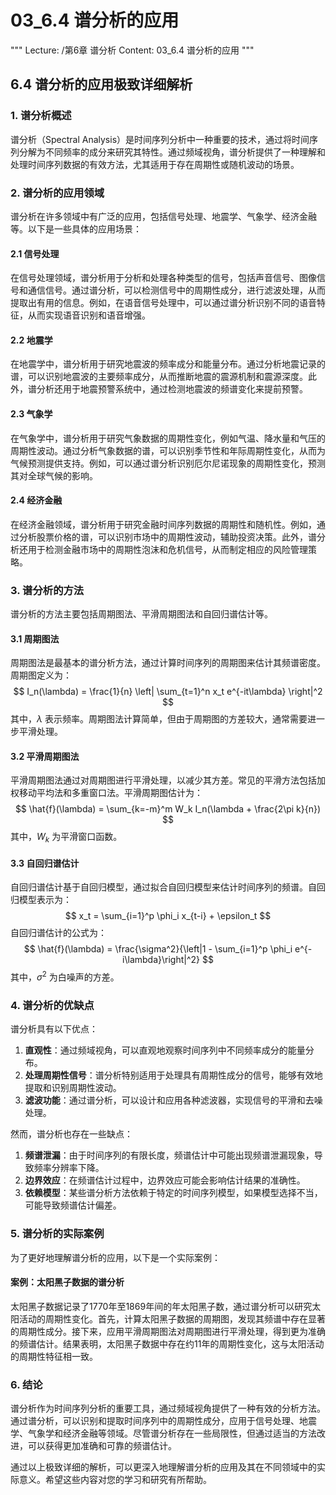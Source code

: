# 03_6.4 谱分析的应用

"""
Lecture: /第6章 谱分析
Content: 03_6.4 谱分析的应用
"""

## 6.4 谱分析的应用极致详细解析

### 1. 谱分析概述
谱分析（Spectral Analysis）是时间序列分析中一种重要的技术，通过将时间序列分解为不同频率的成分来研究其特性。通过频域视角，谱分析提供了一种理解和处理时间序列数据的有效方法，尤其适用于存在周期性或随机波动的场景。

### 2. 谱分析的应用领域
谱分析在许多领域中有广泛的应用，包括信号处理、地震学、气象学、经济金融等。以下是一些具体的应用场景：

#### 2.1 信号处理
在信号处理领域，谱分析用于分析和处理各种类型的信号，包括声音信号、图像信号和通信信号。通过谱分析，可以检测信号中的周期性成分，进行滤波处理，从而提取出有用的信息。例如，在语音信号处理中，可以通过谱分析识别不同的语音特征，从而实现语音识别和语音增强。

#### 2.2 地震学
在地震学中，谱分析用于研究地震波的频率成分和能量分布。通过分析地震记录的谱，可以识别地震波的主要频率成分，从而推断地震的震源机制和震源深度。此外，谱分析还用于地震预警系统中，通过检测地震波的频谱变化来提前预警。

#### 2.3 气象学
在气象学中，谱分析用于研究气象数据的周期性变化，例如气温、降水量和气压的周期性波动。通过分析气象数据的谱，可以识别季节性和年际周期性变化，从而为气候预测提供支持。例如，可以通过谱分析识别厄尔尼诺现象的周期性变化，预测其对全球气候的影响。

#### 2.4 经济金融
在经济金融领域，谱分析用于研究金融时间序列数据的周期性和随机性。例如，通过分析股票价格的谱，可以识别市场中的周期性波动，辅助投资决策。此外，谱分析还用于检测金融市场中的周期性泡沫和危机信号，从而制定相应的风险管理策略。

### 3. 谱分析的方法
谱分析的方法主要包括周期图法、平滑周期图法和自回归谱估计等。

#### 3.1 周期图法
周期图法是最基本的谱分析方法，通过计算时间序列的周期图来估计其频谱密度。周期图定义为：
$$ I_n(\lambda) = \frac{1}{n} \left| \sum_{t=1}^n x_t e^{-it\lambda} \right|^2 $$
其中，$\lambda$ 表示频率。周期图法计算简单，但由于周期图的方差较大，通常需要进一步平滑处理。

#### 3.2 平滑周期图法
平滑周期图法通过对周期图进行平滑处理，以减少其方差。常见的平滑方法包括加权移动平均法和多重窗口法。平滑周期图估计为：
$$ \hat{f}(\lambda) = \sum_{k=-m}^m W_k I_n(\lambda + \frac{2\pi k}{n}) $$
其中，$W_k$ 为平滑窗口函数。

#### 3.3 自回归谱估计
自回归谱估计基于自回归模型，通过拟合自回归模型来估计时间序列的频谱。自回归模型表示为：
$$ x_t = \sum_{i=1}^p \phi_i x_{t-i} + \epsilon_t $$
自回归谱估计的公式为：
$$ \hat{f}(\lambda) = \frac{\sigma^2}{\left|1 - \sum_{i=1}^p \phi_i e^{-i\lambda}\right|^2} $$
其中，$\sigma^2$ 为白噪声的方差。

### 4. 谱分析的优缺点
谱分析具有以下优点：
1. **直观性**：通过频域视角，可以直观地观察时间序列中不同频率成分的能量分布。
2. **处理周期性信号**：谱分析特别适用于处理具有周期性成分的信号，能够有效地提取和识别周期性波动。
3. **滤波功能**：通过谱分析，可以设计和应用各种滤波器，实现信号的平滑和去噪处理。

然而，谱分析也存在一些缺点：
1. **频谱泄漏**：由于时间序列的有限长度，频谱估计中可能出现频谱泄漏现象，导致频率分辨率下降。
2. **边界效应**：在频谱估计过程中，边界效应可能会影响估计结果的准确性。
3. **依赖模型**：某些谱分析方法依赖于特定的时间序列模型，如果模型选择不当，可能导致频谱估计偏差。

### 5. 谱分析的实际案例
为了更好地理解谱分析的应用，以下是一个实际案例：

#### 案例：太阳黑子数据的谱分析
太阳黑子数据记录了1770年至1869年间的年太阳黑子数，通过谱分析可以研究太阳活动的周期性变化。首先，计算太阳黑子数据的周期图，发现其频谱中存在显著的周期性成分。接下来，应用平滑周期图法对周期图进行平滑处理，得到更为准确的频谱估计。结果表明，太阳黑子数据中存在约11年的周期性变化，这与太阳活动的周期性特征相一致。

### 6. 结论
谱分析作为时间序列分析的重要工具，通过频域视角提供了一种有效的分析方法。通过谱分析，可以识别和提取时间序列中的周期性成分，应用于信号处理、地震学、气象学和经济金融等领域。尽管谱分析存在一些局限性，但通过适当的方法改进，可以获得更加准确和可靠的频谱估计。

通过以上极致详细的解析，可以更深入地理解谱分析的应用及其在不同领域中的实际意义。希望这些内容对您的学习和研究有所帮助。